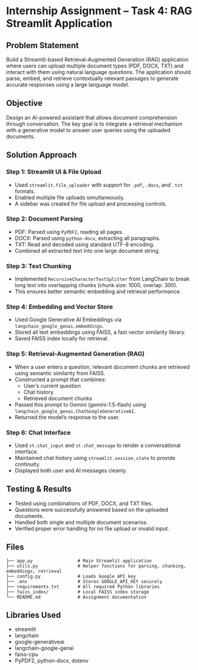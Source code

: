 # Internship Assignment – Task 4: RAG Streamlit Application

## Problem Statement
Build a Streamlit-based Retrieval-Augmented Generation (RAG) application where users can upload multiple document types (PDF, DOCX, TXT) and interact with them using natural language questions. The application should parse, embed, and retrieve contextually relevant passages to generate accurate responses using a large language model.

## Objective
Design an AI-powered assistant that allows document comprehension through conversation. The key goal is to integrate a retrieval mechanism with a generative model to answer user queries using the uploaded documents.

## Solution Approach

### Step 1: Streamlit UI & File Upload
- Used `streamlit.file_uploader` with support for `.pdf`, `.docx`, and `.txt` formats.
- Enabled multiple file uploads simultaneously.
- A sidebar was created for file upload and processing controls.

### Step 2: Document Parsing
- PDF: Parsed using `PyPDF2`, reading all pages.
- DOCX: Parsed using `python-docx`, extracting all paragraphs.
- TXT: Read and decoded using standard UTF-8 encoding.
- Combined all extracted text into one large document string.

### Step 3: Text Chunking
- Implemented `RecursiveCharacterTextSplitter` from LangChain to break long text into overlapping chunks (chunk size: 1000, overlap: 300).
- This ensures better semantic embedding and retrieval performance.

### Step 4: Embedding and Vector Store
- Used Google Generative AI Embeddings via `langchain_google_genai.embeddings`.
- Stored all text embeddings using FAISS, a fast vector similarity library.
- Saved FAISS index locally for retrieval.

### Step 5: Retrieval-Augmented Generation (RAG)
- When a user enters a question, relevant document chunks are retrieved using semantic similarity from FAISS.
- Constructed a prompt that combines:
  - User’s current question
  - Chat history
  - Retrieved document chunks
- Passed this prompt to Gemini (gemini-1.5-flash) using `langchain_google_genai.ChatGoogleGenerativeAI`.
- Returned the model’s response to the user.

### Step 6: Chat Interface
- Used `st.chat_input` and `st.chat_message` to render a conversational interface.
- Maintained chat history using `streamlit.session_state` to provide continuity.
- Displayed both user and AI messages cleanly.

## Testing & Results
- Tested using combinations of PDF, DOCX, and TXT files.
- Questions were successfully answered based on the uploaded documents.
- Handled both single and multiple document scenarios.
- Verified proper error handling for no file upload or invalid input.

## Files

```
├── app.py                 # Main Streamlit application
├── utils.py               # Helper functions for parsing, chunking, embeddings, retrieval
├── config.py              # Loads Google API key
├── .env                   # Stores GOOGLE_API_KEY securely
├── requirements.txt       # All required Python libraries
├── faiss_index/           # Local FAISS index storage
└── README.md              # Assignment documentation
```

## Libraries Used
- streamlit
- langchain
- google-generativeai
- langchain-google-genai
- faiss-cpu
- PyPDF2, python-docx, dotenv


